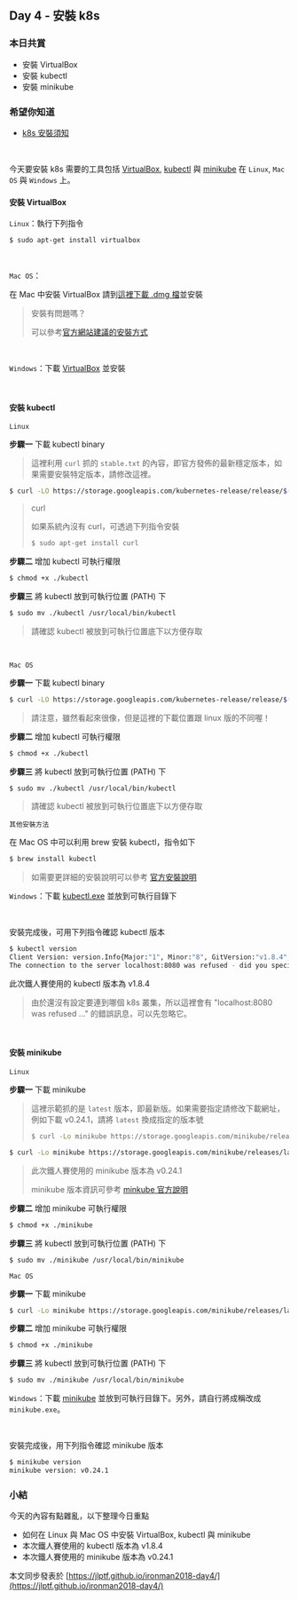 ## Day 4 - 安裝 k8s

### 本日共賞

* 安裝 VirtualBox
* 安裝 kubectl
* 安裝 minikube

### 希望你知道

* [k8s 安裝須知](https://ithelp.ithome.com.tw/articles/10192448)

<br/>

今天要安裝 k8s 需要的工具包括 [VirtualBox](https://www.virtualbox.org/), [kubectl](https://kubernetes.io/docs/reference/kubectl/overview/) 與 [minikube](https://github.com/kubernetes/minikube) 在 `Linux`, `Mac OS` 與 `Windows` 上。

#### 安裝 VirtualBox

`Linux`：執行下列指令

```bash
$ sudo apt-get install virtualbox
```

<br/>

`Mac OS`：

在 Mac 中安裝 VirtualBox 請到[這裡下載 .dmg 檔](http://download.virtualbox.org/virtualbox/5.1.22/VirtualBox-5.1.22-115126-OSX.dmg)並安裝

> 安裝有問題嗎？
> 
> 可以參考[官方網站建議的安裝方式](https://www.virtualbox.org/wiki/Downloads)

<br/>

`Windows`：下載 [VirtualBox](http://download.virtualbox.org/virtualbox/5.1.22/VirtualBox-5.1.22-115126-Win.exe) 並安裝


<br/>

#### 安裝 kubectl

`Linux`

**步驟一** 下載 kubectl binary

> 這裡利用 `curl` 抓的 `stable.txt` 的內容，即官方發佈的最新穩定版本，如果需要安裝特定版本，請修改這裡。

```bash
$ curl -LO https://storage.googleapis.com/kubernetes-release/release/$(curl -s https://storage.googleapis.com/kubernetes-release/release/stable.txt)/bin/linux/amd64/kubectl
```

>curl
>
>如果系統內沒有 curl，可透過下列指令安裝
>
>```bash
>$ sudo apt-get install curl
>```

**步驟二** 增加 kubectl 可執行權限

```bash
$ chmod +x ./kubectl
```

**步驟三** 將 kubectl 放到可執行位置 (PATH) 下

```bash
$ sudo mv ./kubectl /usr/local/bin/kubectl
```
>請確認 kubectl 被放到可執行位置底下以方便存取

<br/>

`Mac OS`


**步驟一** 下載 kubectl binary

```bash
$ curl -LO https://storage.googleapis.com/kubernetes-release/release/$(curl -s https://storage.googleapis.com/kubernetes-release/release/stable.txt)/bin/darwin/amd64/kubectl
```

> 請注意，雖然看起來很像，但是這裡的下載位置跟 linux 版的不同喔！

**步驟二** 增加 kubectl 可執行權限

```bash
$ chmod +x ./kubectl
```

**步驟三** 將 kubectl 放到可執行位置 (PATH) 下

```bash
$ sudo mv ./kubectl /usr/local/bin/kubectl
```

>請確認 kubectl 被放到可執行位置底下以方便存取

`其他安裝方法`

在 Mac OS 中可以利用 brew 安裝 kubectl，指令如下

```bash
$ brew install kubectl
```

>如需要更詳細的安裝說明可以參考 [官方安裝說明](https://kubernetes.io/docs/tasks/tools/install-kubectl/)

`Windows`：下載 [kubectl.exe](https://storage.googleapis.com/kubernetes-release/release/v1.6.3/bin/windows/amd64/kubectl.exe) 並放到可執行目錄下

<br/>

安裝完成後，可用下列指令確認 kubectl 版本

```bash
$ kubectl version
Client Version: version.Info{Major:"1", Minor:"8", GitVersion:"v1.8.4", GitCommit:"9befc2b8928a9426501d3bf62f72849d5cbcd5a3", GitTreeState:"clean", BuildDate:"2017-11-20T05:28:34Z", GoVersion:"go1.8.3", Compiler:"gc", Platform:"linux/amd64"}
The connection to the server localhost:8080 was refused - did you specify the right host or port?
```

此次鐵人賽使用的 kubectl 版本為 v1.8.4

>由於還沒有設定要連到哪個 k8s 叢集，所以這裡會有 "localhost:8080 was refused ..." 的錯誤訊息，可以先忽略它。

<br/>

#### 安裝 minikube

`Linux`

**步驟一** 下載 minikube

> 這裡示範抓的是 `latest` 版本，即最新版。如果需要指定請修改下載網址，例如下載 v0.24.1，請將 `latest` 換成指定的版本號
> 
> ```bash
> $ curl -Lo minikube https://storage.googleapis.com/minikube/releases/v0.24.1/minikube-linux-amd64 
>


```bash
$ curl -Lo minikube https://storage.googleapis.com/minikube/releases/latest/minikube-linux-amd64
```


>此次鐵人賽使用的 minikube 版本為 v0.24.1
>
>minikube 版本資訊可參考 [minkube 官方說明](https://github.com/kubernetes/minikube/releases)

**步驟二** 增加 minikube 可執行權限

```bash
$ chmod +x ./minikube
```

**步驟三** 將 kubectl 放到可執行位置 (PATH) 下

```bash
$ sudo mv ./minikube /usr/local/bin/minikube
```

`Mac OS`

**步驟一** 下載 minikube

```bash
$ curl -Lo minikube https://storage.googleapis.com/minikube/releases/latest/minikube-darwin-amd64
```

**步驟二** 增加 minikube 可執行權限

```bash
$ chmod +x ./minikube
```

**步驟三** 將 kubectl 放到可執行位置 (PATH) 下

```bash
$ sudo mv ./minikube /usr/local/bin/minikube
```

`Windows`：下載 [minikube](https://storage.googleapis.com/minikube/releases/latest/minikube-windows-amd64.exe) 並放到可執行目錄下。另外，請自行將成稱改成 `minikube.exe`。


<br/>

安裝完成後，用下列指令確認 minikube 版本

```bash
$ minikube version
minikube version: v0.24.1
```

### 小結
今天的內容有點雜亂，以下整理今日重點

* 如何在 Linux 與 Mac OS 中安裝 VirtualBox, kubectl 與 minikube
* 本次鐵人賽使用的 kubectl 版本為 v1.8.4
* 本次鐵人賽使用的 minikube 版本為 v0.24.1

本文同步發表於 [https://jlptf.github.io/ironman2018-day4/](https://jlptf.github.io/ironman2018-day4/)